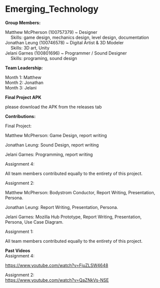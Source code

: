 # Emerging_Technology
**Group Members:**   
  
Matthew McPherson (100757379) ~ Designer  
&emsp; Skills: game design, mechanics design, level design, documentation  
Jonathan Leung (100746578) ~ Digital Artist & 3D Modeler  
&emsp; Skills: 3D art, Unity  
Jelani Garnes (100801696) ~ Programmer / Sound Designer  
&emsp; Skills:  programing, sound design   

**Team Leadership:**  

Month 1: Matthew  
Month 2: Jonathan  
Month 3: Jelani  

**Final Project APK**  

please download the APK from the releases tab  

**Contributions:**  

Final Project:  

Matthew McPherson: Game Design, report writing  

Jonathan Leung: Sound Design, report writing  

Jelani Garnes: Programming, report writing  

Assignment 4:  

All team members contributed equally to the entirety of this project.  

Assignment 2:  

Matthew McPherson: Bodystrom Conductor, Report Writing, Presentation, Persona.  

Jonathan Leung: Report Writing, Presentation, Persona.  

Jelani Garnes: Mozilla Hub Prototype, Report Writing, Presentation, Persona, Use Case Diagram.  

Assignment 1:  

All team members contributed equally to the entirety of this project.  

**Past Videos**  
Assignment 4:  

https://www.youtube.com/watch?v=FjuZLSW4648   

Assignment 2:  
https://www.youtube.com/watch?v=QaZNkVs-NSE  
